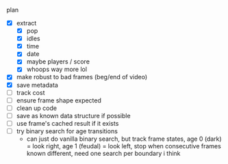 plan

-  [x] extract
   -  [x] pop
   -  [x] idles
   -  [x] time
   -  [x] date
   -  [x] maybe players / score
   -  [x] whoops way more lol
-  [x] make robust to bad frames (beg/end of video)
-  [x] save metadata
-  [ ] track cost
-  [ ] ensure frame shape expected
-  [ ] clean up code
-  [ ] save as known data structure if possible
-  [ ] use frame's cached result if it exists
-  [ ] try binary search for age transitions
   -  can just do vanilla binary search, but track frame states, age 0 (dark) = look right, age 1 (feudal) = look left, stop when consecutive frames known different, need one search per boundary i think
